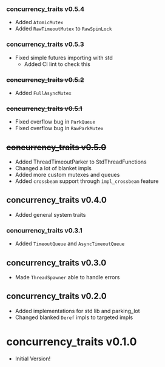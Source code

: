 ### concurrency_traits v0.5.4
- Added `AtomicMutex`
- Added `RawTimeoutMutex` to `RawSpinLock`

### concurrency_traits v0.5.3
- Fixed simple futures importing with std
  - Added CI lint to check this

### ~~concurrency_traits v0.5.2~~
- Added `FullAsyncMutex`

### ~~concurrency_traits v0.5.1~~
- Fixed overflow bug in `ParkQueue`
- Fixed overflow bug in `RawParkMutex`

## ~~concurrency_traits v0.5.0~~
- Added ThreadTimeoutParker to StdThreadFunctions
- Changed a lot of blanket impls
- Added more custom mutexes and queues
- Added `crossbeam` support through `impl_crossbeam` feature

## concurrency_traits v0.4.0
- Added general system traits

### concurrency_traits v0.3.1
- Added `TimeoutQueue` and `AsyncTimeoutQueue`

## concurrency_traits v0.3.0
- Made `ThreadSpawner` able to handle errors

## concurrency_traits v0.2.0
- Added implementations for std lib and parking_lot
- Changed blanked `Deref` impls to targeted impls

# concurrency_traits v0.1.0
- Initial Version!
